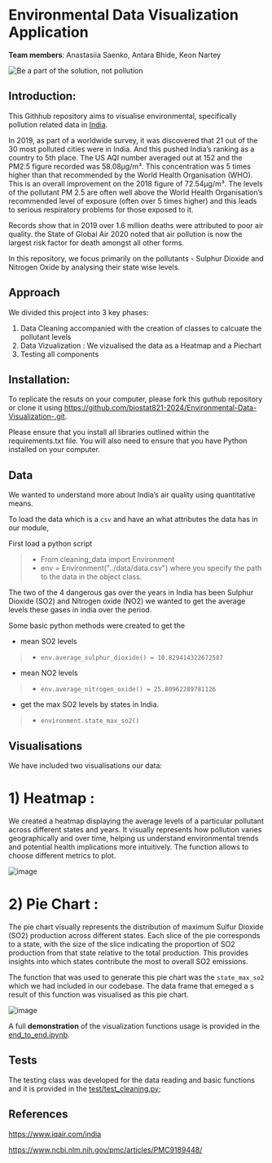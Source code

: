 # Environmental Data Visualization Application

**Team members**: Anastasiia Saenko, Antara Bhide, Keon Nartey

![Be a part of the solution, not pollution](https://github.com/biostat821-2024/Environmental-Data-Visualization-/assets/125210401/61319e61-968c-4981-aaa8-6102daaee9e2)

## Introduction:
This Githhub repository aims to visualise environmental, specifically pollution related data in [India](https://www.nytimes.com/2017/02/14/world/asia/indias-air-pollution-rivals-china-as-worlds-deadliest.html?_r=0).  

In 2019, as part of a worldwide survey, it was discovered that 21 out of the 30 most polluted cities were in India. And this pushed India’s ranking as a country to 5th place. The US AQI number averaged out at 152 and the PM2.5 figure recorded was 58.08µg/m³. This concentration was 5 times higher than that recommended by the World Health Organisation (WHO). This is an overall improvement on the 2018 figure of 72.54µg/m³. The levels of the pollutant PM 2.5 are often well above the World Health Organisation’s recommended level of exposure (often over 5 times higher) and this leads to serious respiratory problems for those exposed to it. 

Records show that in 2019 over 1.6 million deaths were attributed to poor air quality. the State of Global Air 2020 noted that air pollution is now the largest risk factor for death amongst all other forms.

In this repository, we focus primarily on the pollutants - Sulphur Dioxide and Nitrogen Oxide by analysing their state wise levels. 

## Approach
We divided this project into 3 key phases:
1. Data Cleaning accompanied with the creation of classes to calcuate the pollutant levels
2. Data Vizualization : We vizualised the data as a Heatmap and a Piechart
3. Testing all components

## Installation:
To replicate the resuts on your computer, please fork this guthub repository or clone it using https://github.com/biostat821-2024/Environmental-Data-Visualization-.git.

Please ensure that you install all libraries outlined within the requirements.txt file. You will also need to ensure that you have Python installed on your computer. 


## Data 

We wanted to understand more about India’s air quality using quantitative means.

To load the data which is a `csv` and have an what attributes the data has in our module,

First load a python script

> -  From cleaning_data import Environment
> - env = Environment("../data/data.csv") where you specify the path to the data in the object class.

The two of the 4 dangerous gas over the years in India has been Sulphur Dioxide (SO2) and Nitrogen oxide (NO2) we wanted to get the average levels these gases in india over the period.

Some basic python methods were created to get the 
- mean SO2 levels 
> - `env.average_sulphur_dioxide() = 10.829414322672587`

- mean NO2 levels 
> - `env.average_nitrogen_oxide() = 25.80962289781126`

- get the max SO2 levels by states in India.
> - `environment.state_max_so2()`

## Visualisations

We have included two visualisations our data:

# 1)  Heatmap : 

We created a heatmap  displaying the average levels of a particular pollutant across different states and years. It visually represents how pollution varies geographically and over time, helping us understand environmental trends and potential health implications more
intuitively. The function allows to choose different metrics to plot. 

![image](https://github.com/biostat821-2024/Environmental-Data-Visualization-/assets/54864655/5139155d-dd0f-4867-b5b7-537083f47ffe)


  # 2)  Pie Chart :

The pie chart visually represents the distribution of maximum Sulfur Dioxide (SO2) production across different states. Each slice of the pie corresponds to a state, with the size of the slice indicating the proportion of SO2 production from that state relative to the total production. This provides insights into which states contribute the most to overall SO2 emissions.

The function that was used to generate this pie chart was the `state_max_so2` which we had included in our codebase. The data frame that emeged a s result of this function was visualised as this pie chart. 

![image](https://github.com/biostat821-2024/Environmental-Data-Visualization-/assets/54864655/79d78e65-574a-4936-9444-54dbf861d57f)


A full **demonstration** of the visualization functions usage is provided in the [end_to_end.ipynb](src/end_to_end.ipynb). 

## Tests 

The testing class was developed for the data reading and basic functions and it is provided in the [test/test_cleaning.py](tests/test_cleaning.py); 

## References

https://www.iqair.com/india

https://www.ncbi.nlm.nih.gov/pmc/articles/PMC9189448/




